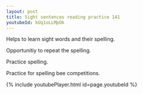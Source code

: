 ```yaml
---
layout: post
title: Sight sentences reading practice 141
youtubeId: kUq1oLLMpOk
---
```

 
 
Helps to learn sight words and their spelling.

Opportunitiy to repeat the spelling. 

Practice spelling. 
 
Practice for spelling bee competitions. 
 
{% include youtubePlayer.html id=page.youtubeId %}
 
 

